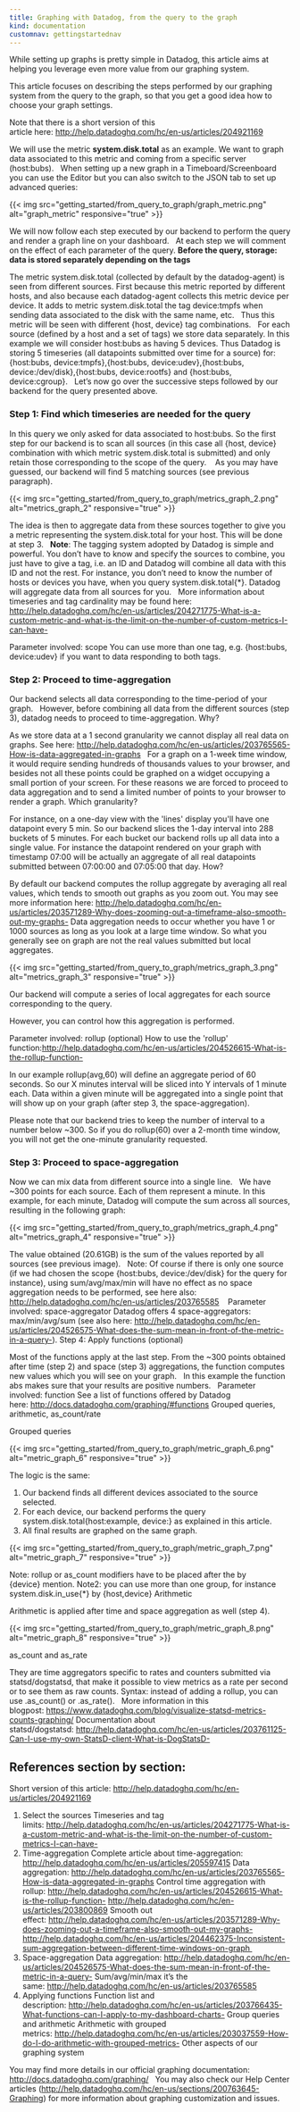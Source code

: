 ```yaml
---
title: Graphing with Datadog, from the query to the graph
kind: documentation
customnav: gettingstartednav
---
```


While setting up graphs is pretty simple in Datadog, this article aims at helping you leverage even more value from our graphing system.

This article focuses on describing the steps performed by our graphing system from the query to the graph, so that you get a good idea how to choose your graph settings.

Note that there is a short version of this article here: http://help.datadoghq.com/hc/en-us/articles/204921169

We will use the metric **system.disk.total** as an example. We want to graph data associated to this metric and coming from a specific server (host:bubs).
 
When setting up a new graph in a Timeboard/Screenboard you can use the Editor but you can also switch to the JSON tab to set up advanced queries:

{{< img src="getting_started/from_query_to_graph/graph_metric.png" alt="graph_metric" responsive="true" >}}

We will now follow each step executed by our backend to perform the query and render a graph line on your dashboard.
 
At each step we will comment on the effect of each parameter of the query.
**Before the query, storage: data is stored separately depending on the tags**

The metric system.disk.total (collected by default by the datadog-agent) is seen from different sources.
First because this metric reported by different hosts, and also because each datadog-agent collects this metric device per device. It adds to metric system.disk.total the tag device:tmpfs when sending data associated to the disk with the same name, etc.
 
Thus this metric will be seen with different {host, device} tag combinations.
 
For each source (defined by a host and a set of tags) we store data separately.
In this example we will consider host:bubs as having 5 devices. Thus Datadog is storing 5 timeseries (all datapoints submitted over time for a source) for: {host:bubs, device:tmpfs},{host:bubs, device:udev},{host:bubs, device:/dev/disk},{host:bubs, device:rootfs} and {host:bubs, device:cgroup}.
 
Let’s now go over the successive steps followed by our backend for the query presented above.

### Step 1: Find which timeseries are needed for the query 

In this query we only asked for data associated to host:bubs. So the first step for our backend is to scan all sources (in this case all {host, device} combination with which metric system.disk.total is submitted) and only retain those corresponding to the scope of the query. 
 
As you may have guessed, our backend will find 5 matching sources (see previous paragraph).

{{< img src="getting_started/from_query_to_graph/metrics_graph_2.png" alt="metrics_graph_2" responsive="true" >}}

The idea is then to aggregate data from these sources together to give you a metric representing the system.disk.total for your host. This will be done at step 3.
 
**Note**: The tagging system adopted by Datadog is simple and powerful. You don’t have to know and specify the sources to combine, you just have to give a tag, i.e. an ID and Datadog will combine all data with this ID and not the rest. For instance, you don’t need to know the number of hosts or devices you have, when you query system.disk.total{*}. Datadog will aggregate data from all sources for you.
 
More information about timeseries and tag cardinality may be found here:
http://help.datadoghq.com/hc/en-us/articles/204271775-What-is-a-custom-metric-and-what-is-the-limit-on-the-number-of-custom-metrics-I-can-have-

Parameter involved: scope
You can use more than one tag, e.g. {host:bubs, device:udev} if you want to data responding to both tags.

### Step 2: Proceed to time-aggregation

Our backend selects all data corresponding to the time-period of your graph.
 
However, before combining all data from the different sources (step 3), datadog needs to proceed to time-aggregation.
Why?

As we store data at a 1 second granularity we cannot display all real data on graphs.
See here: http://help.datadoghq.com/hc/en-us/articles/203765565-How-is-data-aggregated-in-graphs
 
For a graph on a 1-week time window, it would require sending hundreds of thousands values to your browser, and besides not all these points could be graphed on a widget occupying a small portion of your screen. For these reasons we are forced to proceed to data aggregation and to send a limited number of points to your browser to render a graph.
Which granularity?

For instance, on a one-day view with the 'lines' display you'll have one datapoint every 5 min. So our backend slices the 1-day interval into 288 buckets of 5 minutes. For each bucket our backend rolls up all data into a single value. For instance the datapoint rendered on your graph with timestamp 07:00 will be actually an aggregate of all real datapoints submitted between 07:00:00 and 07:05:00 that day.
How?

By default our backend computes the rollup aggregate by averaging all real values, which tends to smooth out graphs as you zoom out. You may see more information here: http://help.datadoghq.com/hc/en-us/articles/203571289-Why-does-zooming-out-a-timeframe-also-smooth-out-my-graphs-
Data aggregation needs to occur whether you have 1 or 1000 sources as long as you look at a large time window. So what you generally see on graph are not the real values submitted but local aggregates.

{{< img src="getting_started/from_query_to_graph/metrics_graph_3.png" alt="metrics_graph_3" responsive="true" >}}

Our backend will compute a series of local aggregates for each source corresponding to the query.

However, you can control how this aggregation is performed.

Parameter involved: rollup (optional)
How to use the 'rollup' function:http://help.datadoghq.com/hc/en-us/articles/204526615-What-is-the-rollup-function-

In our example rollup(avg,60) will define an aggregate period of 60 seconds. So our X minutes interval will be sliced into Y intervals of 1 minute each. Data within a given minute will be aggregated into a single point that will show up on your graph (after step 3, the space-aggregation).

Please note that our backend tries to keep the number of interval to a number below ~300. So if you do rollup(60) over a 2-month time window, you will not get the one-minute granularity requested.

### Step 3: Proceed to space-aggregation  

Now we can mix data from different source into a single line.
 
We have ~300 points for each source. Each of them represent a minute.
In this example, for each minute, Datadog will compute the sum across all sources, resulting in the following graph:

{{< img src="getting_started/from_query_to_graph/metrics_graph_4.png" alt="metrics_graph_4" responsive="true" >}}

The value obtained (20.61GB) is the sum of the values reported by all sources (see previous image).
 
Note: Of course if there is only one source (if we had chosen the scope {host:bubs, device:/dev/disk} for the query for instance), using sum/avg/max/min will have no effect as no space aggregation needs to be performed, see here also:
http://help.datadoghq.com/hc/en-us/articles/203765585
  
Parameter involved: space-aggregator
Datadog offers 4 space-aggregators: max/min/avg/sum (see also here: http://help.datadoghq.com/hc/en-us/articles/204526575-What-does-the-sum-mean-in-front-of-the-metric-in-a-query-).
Step 4: Apply functions (optional)

Most of the functions apply at the last step. From the ~300 points obtained after time (step 2) and space (step 3) aggregations, the function computes new values which you will see on your graph.
 
In this example the function abs makes sure that your results are positive numbers.
 
Parameter involved: function
See a list of functions offered by Datadog here: http://docs.datadoghq.com/graphing/#functions
Grouped queries, arithmetic, as_count/rate

Grouped queries

{{< img src="getting_started/from_query_to_graph/metric_graph_6.png" alt="metric_graph_6" responsive="true" >}}

The logic is the same:
 
1. Our backend finds all different devices associated to the source selected.
2. For each device, our backend performs the query system.disk.total{host:example, device:<device>} as explained in this article.
3. All final results are graphed on the same graph.

{{< img src="getting_started/from_query_to_graph/metric_graph_7.png" alt="metric_graph_7" responsive="true" >}}

Note: rollup or as_count modifiers have to be placed after the by {device} mention.
Note2: you can use more than one group, for instance system.disk.in_use{*} by {host,device}
Arithmetic

Arithmetic is applied after time and space aggregation as well (step 4).

{{< img src="getting_started/from_query_to_graph/metric_graph_8.png" alt="metric_graph_8" responsive="true" >}}

as_count and as_rate

They are time aggregators specific to rates and counters submitted via statsd/dogstatsd, that make it possible to view metrics as a rate per second or to see them as raw counts.
Syntax: instead of adding a rollup, you can use .as_count() or .as_rate().
 
More information in this blogpost: https://www.datadoghq.com/blog/visualize-statsd-metrics-counts-graphing/
Documentation about statsd/dogstatsd: http://help.datadoghq.com/hc/en-us/articles/203761125-Can-I-use-my-own-StatsD-client-What-is-DogStatsD-

## References section by section:

Short version of this article: http://help.datadoghq.com/hc/en-us/articles/204921169

1. Select the sources
Timeseries and tag limits: http://help.datadoghq.com/hc/en-us/articles/204271775-What-is-a-custom-metric-and-what-is-the-limit-on-the-number-of-custom-metrics-I-can-have-
2. Time-aggregation
Complete article about time-aggregation: http://help.datadoghq.com/hc/en-us/articles/205597415
Data aggregation: http://help.datadoghq.com/hc/en-us/articles/203765565-How-is-data-aggregated-in-graphs
Control time aggregation with rollup: http://help.datadoghq.com/hc/en-us/articles/204526615-What-is-the-rollup-function-
http://help.datadoghq.com/hc/en-us/articles/203800869
Smooth out effect: http://help.datadoghq.com/hc/en-us/articles/203571289-Why-does-zooming-out-a-timeframe-also-smooth-out-my-graphs-
http://help.datadoghq.com/hc/en-us/articles/204462375-Inconsistent-sum-aggregation-between-different-time-windows-on-graph 
3. Space-aggregation
Data aggregation: http://help.datadoghq.com/hc/en-us/articles/204526575-What-does-the-sum-mean-in-front-of-the-metric-in-a-query-
Sum/avg/min/max it’s the same: http://help.datadoghq.com/hc/en-us/articles/203765585
4. Applying functions
Function list and description: http://help.datadoghq.com/hc/en-us/articles/203766435-What-functions-can-I-apply-to-my-dashboard-charts-
Group queries and arithmetic
Arithmetic with grouped metrics: http://help.datadoghq.com/hc/en-us/articles/203037559-How-do-I-do-arithmetic-with-grouped-metrics-
Other aspects of our graphing system

You may find more details in our official graphing documentation:
http://docs.datadoghq.com/graphing/
 
You may also check our Help Center articles (http://help.datadoghq.com/hc/en-us/sections/200763645-Graphing) for more information about graphing customization and issues.